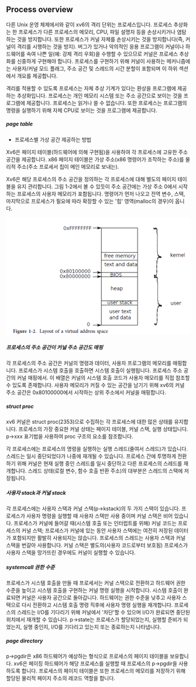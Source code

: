 ## Process overview

다른 Unix 운영 체제에서와 같이 xv6의 격리 단위는 프로세스입니다.
프로세스 추상화는 한 프로세스가 다른 프로세스의 메모리, CPU, 파일 설명자 등을 손상시키거나 염탐하는 것을 방지합니다. 또한 프로세스가 커널 자체를 손상시키는 것을 방지합니다(즉, 커널이 격리를 시행하는 것을 방지). 버그가 있거나 악의적인 응용 프로그램이 커널이나 하드웨어를 속여 나쁜 일(예: 강제 격리 우회)을 수행할 수 있으므로 커널은 프로세스 추상화를 신중하게 구현해야 합니다. 프로세스를 구현하기 위해 커널이 사용하는 메커니즘에는 사용자/커널 모드 플래그, 주소 공간 및 스레드의 시간 분할이 포함되며 이 하위 섹션에서 개요를 제공합니다.

격리를 적용할 수 있도록 프로세스는 자체 추상 기계가 있다는 환상을 프로그램에 제공하는 추상화입니다. 프로세스는 개인 메모리 시스템 또는 주소 공간으로 보이는 것을 프로그램에 제공합니다.
프로세스는 읽거나 쓸 수 없습니다. 또한 프로세스는 프로그램의 명령을 실행하기 위해 자체 CPU로 보이는 것을 프로그램에 제공합니다.

##### page table 

* 프로세스별 가상 공간 제공하는 방법

Xv6은 페이지 테이블(하드웨어에 의해 구현됨)을 사용하여 각 프로세스에 고유한 주소 공간을 제공합니다.  x86 페이지 테이블은 가상 주소(x86 명령어가 조작하는 주소)를 물리적 주소(주소 프로세서 칩이 메인 메모리로 보내는).

Xv6은 해당 프로세스의 주소 공간을 정의하는 각 프로세스에 대해 별도의 페이지 테이블을 유지 관리합니다. 그림 1-2에서 볼 수 있듯이 주소 공간에는 가상 주소 0에서 시작하는 프로세스의 사용자 메모리가 포함됩니다. 명령어가 먼저 나오고 전역 변수, 스택, 마지막으로 프로세스가 필요에 따라 확장할 수 있는 '힙' 영역(malloc의 경우)이 옵니다.

![image-20220205212544850](img/image-20220205212544850.png)



##### 프로세스의 주소 공간이 커널 주소 공간도 매핑

각 프로세스의 주소 공간은 커널의 명령과 데이터, 사용자 프로그램의 메모리를 매핑합니다. 프로세스가 시스템 호출을 호출하면 시스템 호출이 실행됩니다.
프로세스 주소 공간의 커널 매핑에서. 이 배열은 커널의 시스템 호출 코드가 사용자 메모리를 직접 참조할 수 있도록 존재합니다. 사용자 메모리가 커질 수 있는 공간을 남기기 위해 xv6의 커널 주소 공간은 0x80100000에서 시작하는 상위 주소에서 커널을 매핑합니다.

##### struct proc

xv6 커널은 struct proc(2353)으로 수집하는 각 프로세스에 대한 많은 상태를 유지합니다. 프로세스의 가장 중요한 커널 상태는 페이지 테이블, 커널 스택, 실행 상태입니다. p->xxx 표기법을 사용하여 proc 구조의 요소를 참조합니다.

각 프로세스에는 프로세스의 명령을 실행하는 실행 스레드(줄여서 스레드)가 있습니다. 스레드는 일시 중단되었다가 나중에 재개될 수 있습니다. 프로세스 간에 투명하게 전환하기 위해 커널은 현재 실행 중인 스레드를 일시 중단하고 다른 프로세스의 스레드를 재개합니다.  스레드 상태(로컬 변수, 함수 호출 반환 주소)의 대부분은 스레드의 스택에 저장됩니다. 

##### 사용자 stack과 커널 stack

각 프로세스에는 사용자 스택과 커널 스택(p->kstack)의 두 가지 스택이 있습니다. 프로세스가 사용자 명령을 실행할 때 사용자 스택만 사용 중이며 커널 스택은 비어 있습니다. 프로세스가 커널에 들어갈 때(시스템 호출 또는 인터럽트를 위해) 커널 코드는 프로세스의 커널 스택; 프로세스가 커널에 있는 동안 사용자 스택에는 여전히 저장된 데이터가 포함되지만 활발히 사용되지는 않습니다. 프로세스의 스레드는 사용자 스택과 커널 스택을 번갈아 사용합니다. 커널 스택은 별도의(사용자 코드로부터 보호됨) 프로세스가 사용자 스택을 망가뜨린 경우에도 커널이 실행할 수 있습니다.

##### systemcall 권한 수준

프로세스가 시스템 호출을 만들 때 프로세서는 커널 스택으로 전환하고 하드웨어 권한 수준을 높이고 시스템 호출을 구현하는 커널 명령 실행을 시작합니다. 시스템 호출이 완료되면 커널은 사용자 공간으로 돌아갑니다. 하드웨어는 권한 수준을 낮추고 사용자 스택으로 다시 전환하고 시스템 호출 명령 직후에 사용자 명령 실행을 재개합니다. 프로세스의 스레드는 I/O를 기다리기 위해 커널에서 '차단'할 수 있으며 I/O가 완료되면 중단된 위치에서 재개할 수 있습니다.
p->state는 프로세스가 할당되었는지, 실행할 준비가 되었는지, 실행 중인지, I/O를 기다리고 있는지 또는 종료하는지 나타냅니다.

##### page directory

p->pgdir은 x86 하드웨어가 예상하는 형식으로 프로세스의 페이지 테이블을 보유합니다.
xv6은 페이징 하드웨어가 해당 프로세스를 실행할 때 프로세스의 p->pgdir을 사용하도록 합니다. 프로세스의 페이지 테이블은 또한 프로세스의 메모리를 저장하기 위해 할당된 물리적 페이지 주소의 레코드 역할을 합니다.